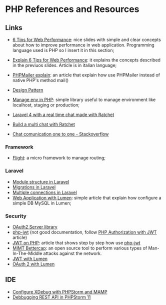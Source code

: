 # PHP References and Resources

## Links
- [6 Tips for Web Performance](http://slides.com/lucianomammino/6tips-web-perf#/): nice slides with simple and clear concepts about how to improve performance in web application. Programming language used is PHP so I insert it in this section;
- [Explain 6 Tips for Web Performance](http://html5today.it/tutorial/performance-6-regole-sviluppare-applicazioni-web/): it explains the concepts described in the previuos slides. Article is in italian language;

- [PHPMailer explain](http://www.sitepoint.com/sending-emails-php-phpmailer/): an article that explain how use PHPMailer instead of native PHP's method mail()
- [Design Pattern](https://github.com/domnikl/DesignPatternsPHP)
- [Manage env in PHP](https://github.com/vlucas/phpdotenv): simple library useful to manage environment like localhost, staging or production;
- [Laravel 4 with a real time chat made with Ratchet](https://medium.com/laravel-4/laravel-4-real-time-chat-eaa550829538#.om8bsw3la) 
- [Build a multi chat with Ratchet](https://www.sitepoint.com/how-to-quickly-build-a-chat-app-with-ratchet/)
- [Chat comunication one to one - Stackoverflow](http://stackoverflow.com/questions/30953610/how-to-send-messages-to-particular-users-ratchet-php-websocket)

### Framework

- [Flight](http://flightphp.com/): a micro framework to manage routing;


### Laravel

- [Module structure in Laravel](https://github.com/caffeinated/modules/wiki)
- [Migrations in Laravel](http://laravelbook.com/laravel-migrations-managing-databases/)
- [Multiple connections in Laravel](http://fideloper.com/laravel-multiple-database-connections)
- [Web Application with Lumen](http://loige.co/developing-a-web-application-with-lumen-and-mysql/): simple article that explain how configure a simple DB MySQL in Lumen;

### Security
- [OAuth2 Server library](http://bshaffer.github.io/oauth2-server-php-docs/)
- [php-jwt](https://github.com/firebase/php-jwt) (not good documentation, follow [PHP Authorization with JWT](http://www.sitepoint.com/php-authorization-jwt-json-web-tokens/) article)
- [JWT on PHP](http://www.sitepoint.com/php-authorization-jwt-json-web-tokens/): article that shows step by step how use [php-jwt](https://github.com/firebase/php-jwt)
- [MIMT Bettercap](https://github.com/evilsocket/bettercap): an open source  tool to perform various types of Man-In-The-Middle attacks against the network.
- [JWT with Lumen](https://laravelista.com/json-web-token-authentication-for-lumen/)
- [OAuth 2 with Lumen](http://esbenp.github.io/2015/05/26/lumen-web-api-oauth-2-authentication/)

## IDE

- [Configure XDebug with PHPStorm and MAMP](http://www.codechewing.com/library/debug-php-with-phpstorm-xdebug-mamp/)
- [Debbugging REST API in PHPStorm 11](http://www.codechewing.com/library/debug-php-with-phpstorm-xdebug-mamp/)
